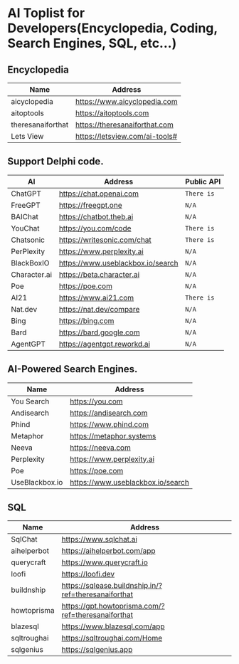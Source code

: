 # AI Toplist for Developers(Encyclopedia, Coding, Search Engines, SQL, etc...)

## Encyclopedia
Name | Address |
|---|---|
| aicyclopedia | https://www.aicyclopedia.com |
| aitoptools | https://aitoptools.com |
| theresanaiforthat | https://theresanaiforthat.com |
| Lets View| https://letsview.com/ai-tools# |


## Support Delphi code.
AI | Address | Public API |
|---|---|---|
| ChatGPT | https://chat.openai.com | `There is` |
| FreeGPT | https://freegpt.one | `N/A` |
| BAIChat | https://chatbot.theb.ai | `N/A` |
| YouChat | https://you.com/code | `There is` |
| Chatsonic | https://writesonic.com/chat | `There is` |
| PerPlexity | https://www.perplexity.ai | `N/A` |
| BlackBoxIO | https://www.useblackbox.io/search | `N/A` |
| Character.ai | https://beta.character.ai | `N/A` |
| Poe | https://poe.com | `N/A` |
| AI21 | https://www.ai21.com | `There is` |
| Nat.dev | https://nat.dev/compare | `N/A` |
| Bing | https://bing.com | `N/A` |
| Bard | https://bard.google.com | `N/A` |
| AgentGPT | https://agentgpt.reworkd.ai | `N/A` |

## AI-Powered Search Engines.
Name | Address |
|---|---|
| You Search | https://you.com |
| Andisearch | https://andisearch.com |
| Phind | https://www.phind.com |
| Metaphor | https://metaphor.systems |
| Neeva | https://neeva.com |
| Perplexity | https://www.perplexity.ai |
| Poe | https://poe.com |
| UseBlackbox.io | https://www.useblackbox.io/search |

## SQL
Name | Address |
|---|---|
| SqlChat | https://www.sqlchat.ai |
| aihelperbot | https://aihelperbot.com/app |
| querycraft | https://www.querycraft.io |
| loofi | https://loofi.dev |
| buildnship | https://sqlease.buildnship.in/?ref=theresanaiforthat |
| howtoprisma | https://gpt.howtoprisma.com/?ref=theresanaiforthat |
| blazesql | https://www.blazesql.com/app |
| sqltroughai | https://sqltroughai.com/Home |
| sqlgenius | https://sqlgenius.app |


